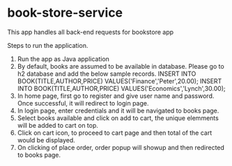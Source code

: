 # book-store-service
This app handles all back-end requests for bookstore app

Steps to run the application.
1. Run the app as Java application
2. By default, books are assumed to be available in database. Please go to h2 database and add the below sample records.
   INSERT INTO BOOK(TITLE,AUTHOR,PRICE) VALUES('Finance','Peter',20.00);
    INSERT INTO BOOK(TITLE,AUTHOR,PRICE) VALUES('Economics','Lynch',30.00);
3. In home page, first go to register and give user name and password. Once successful, it will redirect to login page.
4. In login page, enter credentials and it will be navigated to books page.
5. Select books available and click on add to cart, the unique elemments will be added to cart on top.
6. Click on cart icon, to proceed to cart page and then total of the cart would be displayed.
7. On clicking of place order, order popup will showup and then redirected to books page.
